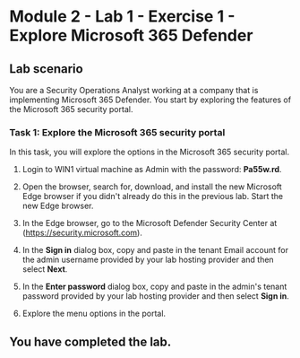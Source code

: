 # Module 2 - Lab 1 - Exercise 1 - Explore Microsoft 365 Defender 

## Lab scenario

You are a Security Operations Analyst working at a company that is implementing Microsoft 365 Defender. You start by exploring the features of the Microsoft 365 security portal.

### Task 1: Explore the Microsoft 365 security portal

In this task, you will explore the options in the Microsoft 365 security portal.

1.  Login to WIN1 virtual machine as Admin with the password: **Pa55w.rd**.  

2.  Open the browser, search for, download, and install the new Microsoft Edge browser if you didn't already do this in the previous lab. Start the new Edge browser.

3.  In the Edge browser, go to the Microsoft Defender Security Center at (https://security.microsoft.com).

4. In the **Sign in** dialog box, copy and paste in the tenant Email account for the admin username provided by your lab hosting provider and then select **Next**.

5. In the **Enter password** dialog box, copy and paste in the admin's tenant password provided by your lab hosting provider and then select **Sign in**.

6. Explore the menu options in the portal.

## You have completed the lab.